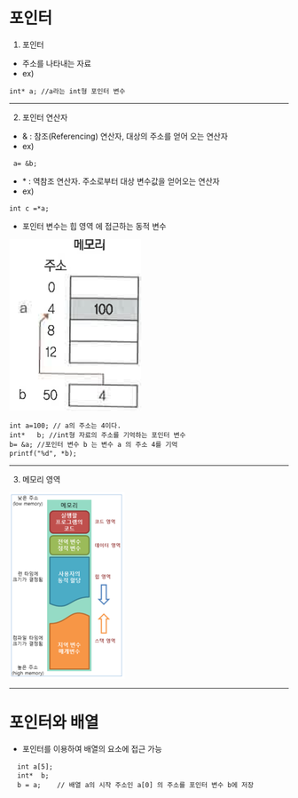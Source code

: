 <h1>포인터</h1>

1. 포인터

- 주소를 나타내는 자료
- ex)
```
int* a; //a라는 int형 포인터 변수
```
<hr>

2. 포인터 연산자

- \& : 참조(Referencing) 연산자, 대상의 주소를 얻어 오는 연산자
- ex)
```
 a= &b;
 ```
- \*  : 역참조 연산자. 주소로부터 대상 변수값을  얻어오는 연산자
- ex)
``` 
int c =*a;
```
* 포인터 변수는 힙 영역 에 접근하는 동적 변수
<img src="./메모리.png">

```
int a=100; // a의 주소는 4이다.
int*   b; //int형 자료의 주소를 기억하는 포인터 변수
b= &a; //포인터 변수 b 는 변수 a 의 주소 4를 기억
printf("%d", *b); 
```
<hr>

3. 메모리 영역
<img src="./메모리 영역.png">
<hr>
<h1>포인터와 배열</h1>

- 포인터를 이용하여 배열의 요소에 접근 가능
```
  int a[5];
  int*  b;
  b = a;    // 배열 a의 시작 주소인 a[0] 의 주소를 포인터 변수 b에 저장
```